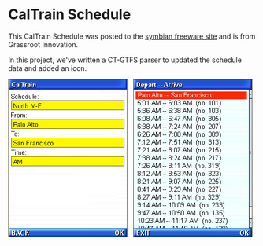 # CalTrain Schedule

This CalTrain Schedule was posted to the [symbian freeware site](http://www.freeware-symbian.com/s80-7-0-device-1769/caltrain-schedule-timetable-for-javaphone-download-29145.html) and is from Grassroot Innovation.

In this project, we've written a CT-GTFS parser to updated the schedule data
and added an icon.

![alt text](https://github.com/woodie/caltrain_timetable/blob/master/docs/select.png?raw=true) &nbsp;
![alt text](https://github.com/woodie/caltrain_timetable/blob/master/docs/schedule.png?raw=true)
